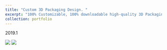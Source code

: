 ```yaml
---
title: "Custom 3D Packaging Design. "
excerpt: "100% Customizable, 100% downloadable high-quality 3D Packaging Designs. Rendered in Octane with PBR materials, Easy to bring your mockup design to life. <br/><img src='../images/Packaging.png'>"
collection: portfolio
---
```

2019.1

<img src='../../images/Packaging.png'>
<img src='../../images/Packaging2.png'>
